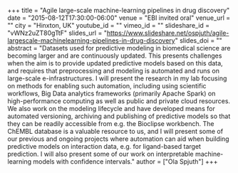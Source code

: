 +++
title = "Agile large-scale machine-learning pipelines in drug discovery"
date = "2015-08-12T17:30:00-06:00"
venue = "EBI invited oral"
venue_url = ""
city = "Hinxton, UK"
youtube_id = ""
vimeo_id = ""
slideshare_id = "vWNz2uZT80gTtF"
slides_url = "https://www.slideshare.net/ospjuth/agile-largescale-machinelearning-pipelines-in-drug-discovery"
slides_doi = ""
abstract = "Datasets used for predictive modeling in biomedical science are becoming larger and are continuously updated. This presents challenges when the aim is to provide updated predictive models based on this data, and requires that preprocessing and modeling is automated and runs on large-scale e-infrastructures. I will present the research in my lab focusing on methods for enabling such automation, including using scientific workflows, Big Data analytics frameworks (primarily Apache Spark) on high-performance computing as well as public and private cloud resources. We also work on the modeling lifecycle and have developed means for automated versioning, archiving and publishing of predictive models so that they can be readily accessible from e.g. the Bioclipse workbench. The ChEMBL database is a valuable resource to us, and I will present some of our previous and ongoing projects where automation can aid when building predictive models on interaction data, e.g. for ligand-based target prediction. I will also present some of our work on interpretable machine-learning models with confidence intervals."
author = ["Ola Spjuth"]
+++

